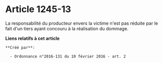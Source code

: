 # Article 1245-13

La responsabilité du producteur envers la victime n'est pas réduite par le fait d'un tiers ayant concouru à la réalisation du
dommage.

**Liens relatifs à cet article**

	**Créé par**:

	  - Ordonnance n°2016-131 du 10 février 2016 - art. 2

